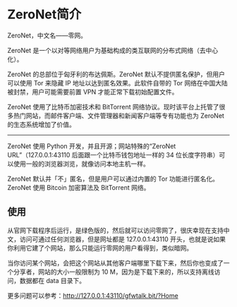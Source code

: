 #  ZeroNet简介

ZeroNet，中文名——零网。

ZeroNet 是一个以对等网络用户为基础构成的类互联网的分布式网络（去中心化）。

ZeroNet 的总部位于匈牙利的布达佩斯。ZeroNet 默认不提供匿名保护，但用户可以使用 Tor 来隐藏 IP 地址以达到匿名效果。此软件自带的 Tor 网络在中国大陆被封禁，用户可能需要前置 VPN 才能正常下载初始配置文件。

ZeroNet 使用了比特币加密技术和 BitTorrent 网络协议。现时该平台上托管了很多热门网站，而邮件客户端、文件管理器和新闻客户端等专有功能也为 ZeroNet 的生态系统增加了价值。

---

 ZeroNet 使用 Python 开发，并且开源；网站特殊的“ZeroNet URL”（127.0.0.1:43110 后面跟一个比特币钱包地址一样的 34 位长度字符串）可以使用一般的浏览器浏览，就像访问本地主机一样。

ZeroNet 默认并「不」匿名，但是用户可以通过内置的 Tor 功能进行匿名化。ZeroNet 使用 Bitcoin 加密算法及 BitTorrent 网络。

##  使用

从官网下载程序后运行，是绿色版的，然后就可以访问零网了，很庆幸现在支持中文，访问可通过任何浏览器，但是网址都是 127.0.0.1:43110 开头，也就是说如果你利用它建了个网站，那么只能运行零网的用户看得到，类似暗网。

当你访问某个网站，会把这个网站从其他客户端哪里下载下来，然后你也变成了一个分享者，网站的大小一般限制为 10 M，因为是下载下来的，所以支持离线访问，数据都在 data 目录下。

更多问题可以参考：http://127.0.0.1:43110/gfwtalk.bit/?Home
